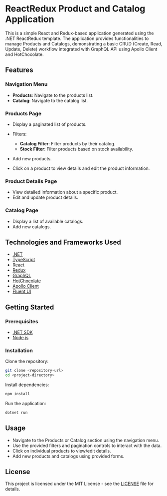# ReactRedux Product and Catalog Application

This is a simple React and Redux-based application generated using the .NET ReactRedux template. The application provides functionalities to manage Products and Catalogs, demonstrating a basic CRUD (Create, Read, Update, Delete) workflow integrated with GraphQL API using Apollo Client and HotChocolate.

## Features

### Navigation Menu

* **Products**: Navigate to the products list.
* **Catalog**: Navigate to the catalog list.

### Products Page

* Display a paginated list of products.
* Filters:

  * **Catalog Filter**: Filter products by their catalog.
  * **Stock Filter**: Filter products based on stock availability.
* Add new products.
* Click on a product to view details and edit the product information.

### Product Details Page

* View detailed information about a specific product.
* Edit and update product details.

### Catalog Page

* Display a list of available catalogs.
* Add new catalogs.

## Technologies and Frameworks Used

* [.NET](https://dotnet.microsoft.com/)
* [TypeScript](https://www.typescriptlang.org/)
* [React](https://react.dev/)
* [Redux](https://redux.js.org/)
* [GraphQL](https://graphql.org/)
* [HotChocolate](https://chillicream.com/docs/hotchocolate)
* [Apollo Client](https://www.apollographql.com/docs/react/)
* [Fluent UI](https://developer.microsoft.com/en-us/fluentui)

## Getting Started

### Prerequisites

* [.NET SDK](https://dotnet.microsoft.com/download)
* [Node.js](https://nodejs.org/en/download/)

### Installation

Clone the repository:

```bash
git clone <repository-url>
cd <project-directory>
```

Install dependencies:

```bash
npm install
```

Run the application:

```bash
dotnet run
```

## Usage

* Navigate to the Products or Catalog section using the navigation menu.
* Use the provided filters and pagination controls to interact with the data.
* Click on individual products to view/edit details.
* Add new products and catalogs using provided forms.

## License

This project is licensed under the MIT License - see the [LICENSE](LICENSE) file for details.
